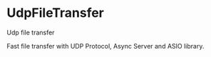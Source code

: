 # UdpFileTransfer
Udp file transfer

Fast file transfer with UDP Protocol, Async Server and ASIO library.
